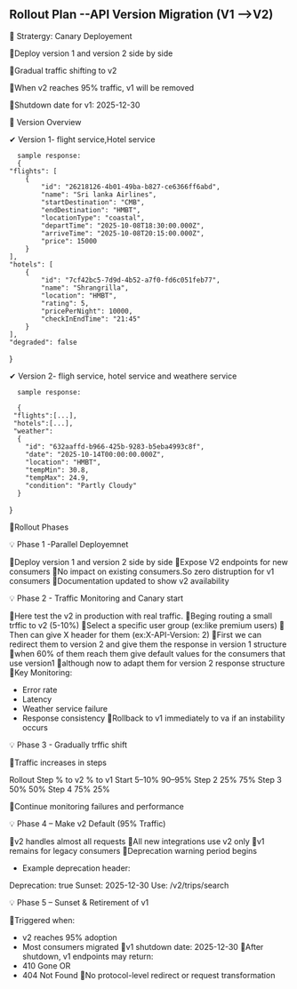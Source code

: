 Rollout Plan --API Version Migration (V1 -->V2)
-----------------------------------------------

🌟 Stratergy: Canary Deployement

📌Deploy version 1 and version 2 side by side 

📌Gradual traffic shifting to v2

📌When v2 reaches 95% traffic, v1 will be removed

📌Shutdown date for v1: 2025-12-30

🌟 Version Overview

 ✔ Version 1- flight service,Hotel service

      sample response:
      {
    "flights": [
        {
            "id": "26218126-4b01-49ba-b827-ce6366ff6abd",
            "name": "Sri lanka Airlines",
            "startDestination": "CMB",
            "endDestination": "HMBT",
            "locationType": "coastal",
            "departTime": "2025-10-08T18:30:00.000Z",
            "arriveTime": "2025-10-08T20:15:00.000Z",
            "price": 15000
        }
    ],
    "hotels": [
        {
            "id": "7cf42bc5-7d9d-4b52-a7f0-fd6c051feb77",
            "name": "Shrangrilla",
            "location": "HMBT",
            "rating": 5,
            "pricePerNight": 10000,
            "checkInEndTime": "21:45"
        }
    ],
    "degraded": false
}

 ✔ Version 2- fligh service, hotel service and weathere service

      sample response:

      {
     "flights":[...],
     "hotels":[...],
     "weather":
      {
        "id": "632aaffd-b966-425b-9283-b5eba4993c8f",
        "date": "2025-10-14T00:00:00.000Z",
        "location": "HMBT",
        "tempMin": 30.8,
        "tempMax": 24.9,
        "condition": "Partly Cloudy"
      }
}

🌟Rollout Phases

💡 Phase 1 -Parallel Deployemnet 

📌Deploy version 1 and version 2 side by side
📌Expose V2 endpoints for new consumers
📌No impact on existing consumers.So zero distruption for v1 consumers
📌Documentation updated to show v2 availability

💡 Phase 2 - Traffic Monitoring and Canary start

📌Here test the v2 in production with real traffic.
📌Beging routing a small trffic to v2 (5-10%)
📌Select a specific user group (ex:like premium users)
📌Then can give X header for them (ex:X-API-Version: 2)
📌First we can redirect them to version 2 and give them the response in version 1 structure
📌when 60% of them reach them give default values for the consumers that use version1 📌although now to adapt them for version 2 response structure
📌Key Monitoring:
- Error rate
- Latency
- Weather service failure
- Response consistency
📌Rollback to v1 immediately to va if an instability occurs

💡 Phase 3 - Gradually trffic shift

📌Traffic increases in steps

Rollout Step	    % to v2	        % to v1
Start	            5–10%	          90–95%
Step 2	          25%	            75%
Step 3	          50%	            50%
Step 4	          75%	            25%

📌Continue monitoring failures and performance

💡 Phase 4 – Make v2 Default (95% Traffic)

📌v2 handles almost all requests
📌All new integrations use v2 only
📌v1 remains for legacy consumers
📌Deprecation warning period begins

- Example deprecation header:

Deprecation: true
Sunset: 2025-12-30
Use: /v2/trips/search

💡 Phase 5 – Sunset & Retirement of v1

📌Triggered when:
- v2 reaches 95% adoption
- Most consumers migrated
📌v1 shutdown date: 2025-12-30
📌After shutdown, v1 endpoints may return:
- 410 Gone OR
- 404 Not Found
📌No protocol-level redirect or request transformation



